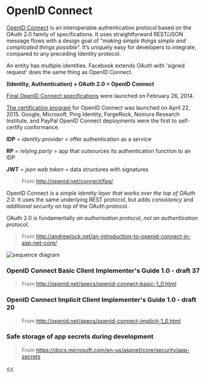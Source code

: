# OpenID Connect

[OpenID Connect](http://openid.net/connect/) is an interoperable authentication protocol based on the OAuth 2.0 family of specifications. It uses straightforward REST/JSON message flows with a design goal of “_making simple things simple and complicated things possible_”. It’s uniquely easy for developers to integrate, compared to any preceding Identity protocol. 

An entity has multiple identities. Facebook extends OAuth with 'signed request' does the same thing as OpenID Connect.  

**(Identity, Authentication) + OAuth 2.0 = OpenID Connect** 

[Final OpenID Connect specifications](http://openid.net/2014/02/26/the-openid-foundation-launches-the-openid-connect-standard/) were launched on February 26, 2014.  

[The certification program](http://openid.net/2015/04/17/openid-connect-certification-program/) for OpenID Connect was launched on April 22, 2015.  Google, Microsoft, Ping Identity, ForgeRock, Nomura Research Institute, and PayPal OpenID Connect deployments were the first to self-certify conformance. 

**IDP** = _identity provider_ = offer authentication as a service 

**RP** = _relying party_ = app that outsources its authentication function to an IDP 

**JWT** = _json web token_ = data structures with signatures 

> From <http://openid.net/connect/faq/>  

OpenID Connect is a _simple identity layer that works over the top of OAuth 2.0_. It uses the same underlying REST protocol, but adds _consistency_ and _additional security_ on top of the OAuth protocol.  

OAuth 2.0 _is_ fundamentally _an authorisation protocol_, _not an authentication protocol_.

> From <http://andrewlock.net/an-introduction-to-openid-connect-in-asp-net-core/>  

![sequence diagram](https://g7ucqw.by3302.livefilestore.com/y3mf3_zYz2mPPB2h0Qjk7xv94b29SkaoGo__Xj2UJYS7TmwNCTNfqykyIlZi75yqYTSMpHGYGL6rsLEr6_xo20Yu7ERtYNBojf0sTiDcw_KwNMSpCwxPQxEBFMUU-oFbNDl_HwHmGbonXe5NUmdXKm52ge6QZaIKTxmBsN3iBV9Yjg?width=811&height=801&cropmode=none)

### OpenID Connect Basic Client Implementer's Guide 1.0 - draft 37 
> From <http://openid.net/specs/openid-connect-basic-1_0.html>  

### OpenID Connect Implicit Client Implementer's Guide 1.0 - draft 20 
> From <http://openid.net/specs/openid-connect-implicit-1_0.html>  

### Safe storage of app secrets during development 
> From <https://docs.microsoft.com/en-us/aspnet/core/security/app-secrets>

[<<](ASP.md)
